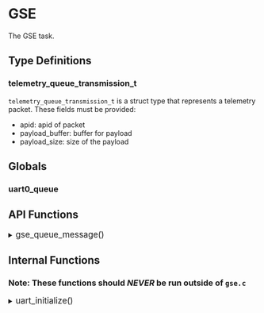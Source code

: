 # GSE
The GSE task.


## Type Definitions

### telemetry_queue_transmission_t
`telemetry_queue_transmission_t` is a struct type that represents a telemetry packet. These fields must be provided:  
* apid: apid of packet
* payload_buffer: buffer for payload
* payload_size: size of the payload

## Globals

### uart0_queue

## API Functions

<details><summary><big>gse_queue_message()</big></summary>

#### Description
> Sends telemetry data over serial line.

#### Parameters
> | Name | Type | Description |
> | ---- | ---- | ----------- |
> | buffer | char* | payload buffer |
> | size | size_t | payload size |

#### Returns
> None

</details>


## Internal Functions
### Note: These functions should ***NEVER*** be run outside of `gse.c`

<details><summary><big>uart_initialize()</big></summary>

#### Description
> Initializes uart line on raspberry pi pico.

#### Parameters
> | Name | Type | Description |
> | ---- | ---- | ----------- |
> | uart_instance | uart_inst_t* | uart instance |
> | tx_pin | int | tx pin on pico |
> | rx_pin | int | rx pin on pico |
> | irq | int | number of interrupt |

#### Returns
> None

</details>  
